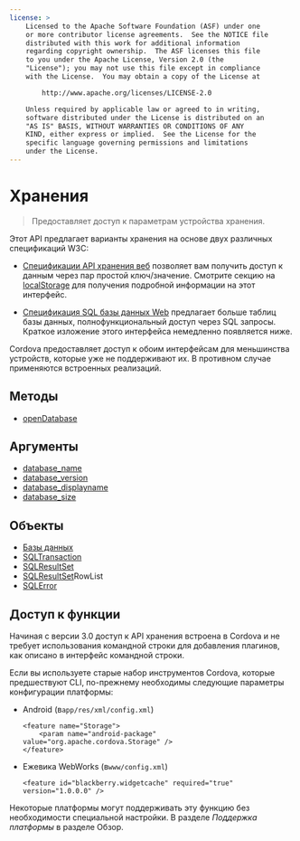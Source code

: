 ```yaml
---
license: >
    Licensed to the Apache Software Foundation (ASF) under one
    or more contributor license agreements.  See the NOTICE file
    distributed with this work for additional information
    regarding copyright ownership.  The ASF licenses this file
    to you under the Apache License, Version 2.0 (the
    "License"); you may not use this file except in compliance
    with the License.  You may obtain a copy of the License at

        http://www.apache.org/licenses/LICENSE-2.0

    Unless required by applicable law or agreed to in writing,
    software distributed under the License is distributed on an
    "AS IS" BASIS, WITHOUT WARRANTIES OR CONDITIONS OF ANY
    KIND, either express or implied.  See the License for the
    specific language governing permissions and limitations
    under the License.
---
```


# Хранения

> Предоставляет доступ к параметрам устройства хранения.

Этот API предлагает варианты хранения на основе двух различных спецификаций W3C:

*   [Спецификации API хранения веб][1] позволяет вам получить доступ к данным через пар простой ключ/значение. Смотрите секцию на <a href="localstorage/localstorage.html">localStorage</a> для получения подробной информации на этот интерфейс.

*   [Спецификация SQL базы данных Web][2] предлагает больше таблиц базы данных, полнофункциональный доступ через SQL запросы. Краткое изложение этого интерфейса немедленно появляется ниже.

 [1]: http://dev.w3.org/html5/webstorage/
 [2]: http://dev.w3.org/html5/webdatabase/

Cordova предоставляет доступ к обоим интерфейсам для меньшинства устройств, которые уже не поддерживают их. В противном случае применяются встроенных реализаций.

## Методы

*   <a href="storage.opendatabase.html">openDatabase</a>

## Аргументы

*   <a href="parameters/name.html">database_name</a>
*   <a href="parameters/version.html">database_version</a>
*   <a href="parameters/display_name.html">database_displayname</a>
*   <a href="parameters/size.html">database_size</a>

## Объекты

*   <a href="database/database.html">Базы данных</a>
*   <a href="sqltransaction/sqltransaction.html">SQLTransaction</a>
*   <a href="sqlresultset/sqlresultset.html">SQLResultSet</a>
*   <a href="sqlresultset/sqlresultset.html">SQLResultSet</a>RowList
*   <a href="sqlerror/sqlerror.html">SQLError</a>

## Доступ к функции

Начиная с версии 3.0 доступ к API хранения встроена в Cordova и не требует использования командной строки для добавления плагинов, как описано в интерфейс командной строки.

Если вы используете старые набор инструментов Cordova, которые предшествуют CLI, по-прежнему необходимы следующие параметры конфигурации платформы:

*   Android (в`app/res/xml/config.xml`)
    
        <feature name="Storage">
            <param name="android-package" value="org.apache.cordova.Storage" />
        </feature>
        

*   Ежевика WebWorks (в`www/config.xml`)
    
        <feature id="blackberry.widgetcache" required="true" version="1.0.0.0" />
        

Некоторые платформы могут поддерживать эту функцию без необходимости специальной настройки. В разделе *Поддержка платформы* в разделе Обзор.